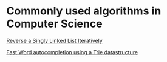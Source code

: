 # Commonly used algorithms in Computer Science


[Reverse a Singly Linked List Iteratively](https://github.com/sunilsomarajan/Algorithms-in-C/blob/master/reverse.c)

[Fast Word autocompletion using a Trie datastructure](https://github.com/sunilsomarajan/Algorithms-in-C/blob/master/trie.c)


